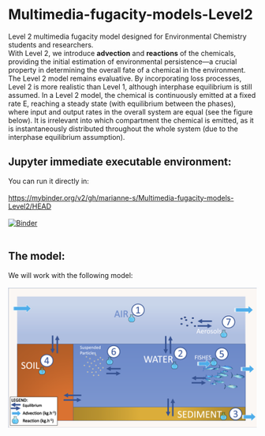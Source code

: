 # Multimedia-fugacity-models-Level2
Level 2 multimedia fugacity model designed for Environmental Chemistry students and researchers. </br>
With Level 2, we introduce **advection** and **reactions** of the chemicals, providing the initial estimation of environmental persistence—a crucial property in determining the overall fate of a chemical in the environment. The Level 2 model remains evaluative. By incorporating loss processes, Level 2 is more realistic than Level 1, although interphase equilibrium is still assumed. In a Level 2 model, the chemical is continuously emitted at a fixed rate E, reaching a steady state (with equilibrium between the phases), where input and output rates in the overall system are equal (see the figure below). It is irrelevant into which compartment the chemical is emitted, as it is instantaneously distributed throughout the whole system (due to the interphase equilibrium assumption).

## Jupyter immediate executable environment: 

You can run it directly in: </br></br>
https://mybinder.org/v2/gh/marianne-s/Multimedia-fugacity-models-Level2/HEAD </br></br>
[![Binder](https://mybinder.org/badge_logo.svg)](https://mybinder.org/v2/gh/marianne-s/Multimedia-fugacity-models-Level2/HEAD)
</br></br>

## The model: 
We will work with the following model:</br></br>
![alt text](https://github.com/marianne-s/Multimedia-fugacity-models-Level2/blob/main/img/LEVEL2_Figure2.png?raw=true)
</br></br>




